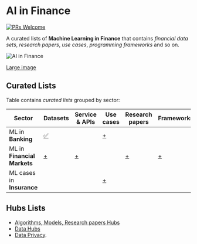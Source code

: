 
# AI in Finance

[![PRs Welcome](https://img.shields.io/badge/PRs-welcome-brightgreen.svg?style=flat-square)](http://makeapullrequest.com)

A curated lists of __Machine Learning in Finance__ that contains _financial data sets_, _research papers_, _use cases_, _programming frameworks_ and so on.

![AI in Finance](https://static.0xcode.in/images/ai-in-finance.png?v=2)

[Large image](https://static.0xcode.in/images/ai-in-finance.large.png)

## Curated Lists

Table contains _curated lists_ grouped by sector:

| Sector | Datasets | Service & APIs | Use cases | Research papers | Frameworks | Community Activities |
| -- | -- | -- | -- | -- | -- | -- |
| ML in __Banking__ | [:white_check_mark:](banking/datasets.md) | | [+](banking/cases.md) | | | [Hackatons](hackathons.md), [Conferences](banking/conferences.md) |
| ML in __Financial Markets__ | [+](markets/datasets.md#datasets) | [+](markets/datasets.md#service-apis) | | [+](markets/research_papers.md) | [+](markets/frameworks.md) |  [Hackatons](hackathons.md), [Online cources](markets/courses.md) |
|  ML cases in __Insurance__ | | | [+](insurance/cases.md) | | | |

## Hubs Lists

- [Algorithms, Models, Research papers Hubs](hubs.md#algorithms-models-research-papers-hubs)
- [Data Hubs](hubs.md#data-hubs)
- [Data Privacy](data_privacy.md).
